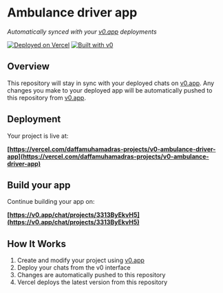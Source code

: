 # Ambulance driver app

*Automatically synced with your [v0.app](https://v0.app) deployments*

[![Deployed on Vercel](https://img.shields.io/badge/Deployed%20on-Vercel-black?style=for-the-badge&logo=vercel)](https://vercel.com/daffamuhamadras-projects/v0-ambulance-driver-app)
[![Built with v0](https://img.shields.io/badge/Built%20with-v0.app-black?style=for-the-badge)](https://v0.app/chat/projects/3313ByEkvH5)

## Overview

This repository will stay in sync with your deployed chats on [v0.app](https://v0.app).
Any changes you make to your deployed app will be automatically pushed to this repository from [v0.app](https://v0.app).

## Deployment

Your project is live at:

**[https://vercel.com/daffamuhamadras-projects/v0-ambulance-driver-app](https://vercel.com/daffamuhamadras-projects/v0-ambulance-driver-app)**

## Build your app

Continue building your app on:

**[https://v0.app/chat/projects/3313ByEkvH5](https://v0.app/chat/projects/3313ByEkvH5)**

## How It Works

1. Create and modify your project using [v0.app](https://v0.app)
2. Deploy your chats from the v0 interface
3. Changes are automatically pushed to this repository
4. Vercel deploys the latest version from this repository
